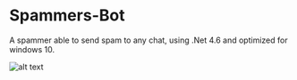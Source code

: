 # Spammers-Bot
A spammer able to send spam to any chat, using .Net 4.6 and optimized for windows 10.

![alt text](https://pbs.twimg.com/media/DIlC742WAAMpRZq.jpg:large)

